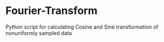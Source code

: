 # Fourier-Transform
Python script for calculating Cosine and Sine transformation of nonuniformly sampled data
